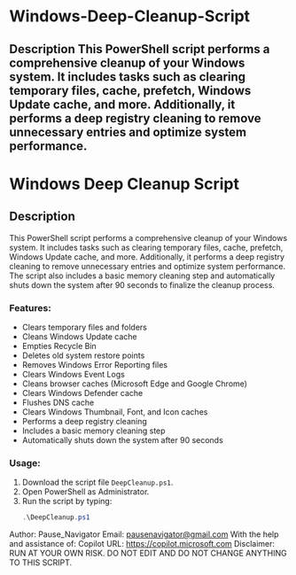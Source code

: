 # Windows-Deep-Cleanup-Script
## Description This PowerShell script performs a comprehensive cleanup of your Windows system. It includes tasks such as clearing temporary files, cache, prefetch, Windows Update cache, and more. Additionally, it performs a deep registry cleaning to remove unnecessary entries and optimize system performance.
# Windows Deep Cleanup Script

## Description
This PowerShell script performs a comprehensive cleanup of your Windows system. It includes tasks such as clearing temporary files, cache, prefetch, Windows Update cache, and more. Additionally, it performs a deep registry cleaning to remove unnecessary entries and optimize system performance. The script also includes a basic memory cleaning step and automatically shuts down the system after 90 seconds to finalize the cleanup process.

### Features:
- Clears temporary files and folders
- Cleans Windows Update cache
- Empties Recycle Bin
- Deletes old system restore points
- Removes Windows Error Reporting files
- Clears Windows Event Logs
- Cleans browser caches (Microsoft Edge and Google Chrome)
- Clears Windows Defender cache
- Flushes DNS cache
- Clears Windows Thumbnail, Font, and Icon caches
- Performs a deep registry cleaning
- Includes a basic memory cleaning step
- Automatically shuts down the system after 90 seconds

### Usage:
1. Download the script file `DeepCleanup.ps1`.
2. Open PowerShell as Administrator.
3. Run the script by typing:
   ```powershell
   .\DeepCleanup.ps1
Author:
Pause_Navigator
Email: pausenavigator@gmail.com
With the help and assistance of: Copilot
URL: https://copilot.microsoft.com
Disclaimer:
RUN AT YOUR OWN RISK. DO NOT EDIT AND DO NOT CHANGE ANYTHING TO THIS SCRIPT.

